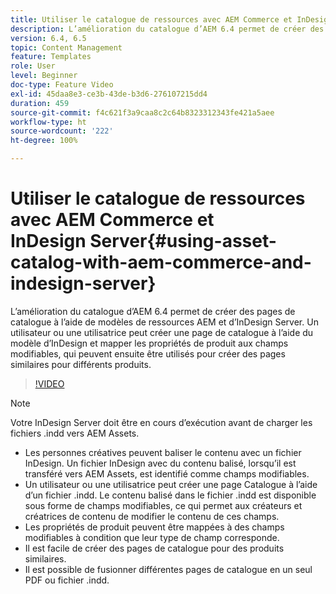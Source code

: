 ```yaml
---
title: Utiliser le catalogue de ressources avec AEM Commerce et InDesign Server
description: L’amélioration du catalogue d’AEM 6.4 permet de créer des pages de catalogue à l’aide de modèles de ressources AEM et d’InDesign Server.  Un utilisateur ou une utilisatrice peut créer une page de catalogue à l’aide du modèle d’InDesign et mapper les propriétés de produit aux champs modifiables, qui peuvent ensuite être utilisés pour créer des pages similaires pour différents produits.
version: 6.4, 6.5
topic: Content Management
feature: Templates
role: User
level: Beginner
doc-type: Feature Video
exl-id: 45daa8e3-ce3b-43de-b3d6-276107215dd4
duration: 459
source-git-commit: f4c621f3a9caa8c2c64b8323312343fe421a5aee
workflow-type: ht
source-wordcount: '222'
ht-degree: 100%

---
```


# Utiliser le catalogue de ressources avec AEM Commerce et InDesign Server{#using-asset-catalog-with-aem-commerce-and-indesign-server}

L’amélioration du catalogue d’AEM 6.4 permet de créer des pages de catalogue à l’aide de modèles de ressources AEM et d’InDesign Server.  Un utilisateur ou une utilisatrice peut créer une page de catalogue à l’aide du modèle d’InDesign et mapper les propriétés de produit aux champs modifiables, qui peuvent ensuite être utilisés pour créer des pages similaires pour différents produits.

>[!VIDEO](https://video.tv.adobe.com/v/22540?quality=12&learn=on)

>[!NOTE]
>
>Votre InDesign Server doit être en cours d’exécution avant de charger les fichiers \.indd vers AEM Assets.

* Les personnes créatives peuvent baliser le contenu avec un fichier InDesign. Un fichier InDesign avec du contenu balisé, lorsqu’il est transféré vers AEM Assets, est identifié comme champs modifiables.
* Un utilisateur ou une utilisatrice peut créer une page Catalogue à l’aide d’un fichier \.indd. Le contenu balisé dans le fichier \.indd est disponible sous forme de champs modifiables, ce qui permet aux créateurs et créatrices de contenu de modifier le contenu de ces champs.
* Les propriétés de produit peuvent être mappées à des champs modifiables à condition que leur type de champ corresponde.
* Il est facile de créer des pages de catalogue pour des produits similaires.
* Il est possible de fusionner différentes pages de catalogue en un seul PDF ou fichier \.indd.
